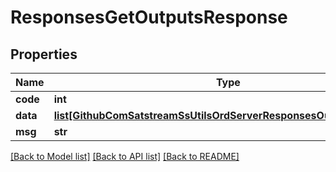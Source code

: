 # ResponsesGetOutputsResponse

## Properties
Name | Type | Description | Notes
------------ | ------------- | ------------- | -------------
**code** | **int** |  | [optional] 
**data** | [**list[GithubComSatstreamSsUtilsOrdServerResponsesOutputResponse]**](GithubComSatstreamSsUtilsOrdServerResponsesOutputResponse.md) |  | [optional] 
**msg** | **str** |  | [optional] 

[[Back to Model list]](../README.md#documentation-for-models) [[Back to API list]](../README.md#documentation-for-api-endpoints) [[Back to README]](../README.md)

